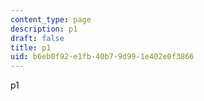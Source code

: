 ```yaml
---
content_type: page
description: p1
draft: false
title: p1
uid: b6eb0f92-e1fb-40b7-9d99-1e402e0f3866
---
```

p1